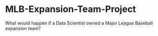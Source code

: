 # MLB-Expansion-Team-Project
What would happen if a Data Scientist owned a Major League Baseball expansion team?
